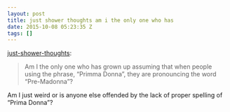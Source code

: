 ```yaml
---
layout: post
title: just shower thoughts am i the only one who has
date: 2015-10-08 05:23:35 Z
tags: []
---
```

[just-shower-thoughts](http://just-shower-thoughts.tumblr.com/post/130702762404/am-i-the-only-one-who-has-grown-up-assuming-that):

> Am I the only one who has grown up assuming that when people using the phrase, “Primma Donna”, they are pronouncing the word “Pre-Madonna”?

Am I just weird or is anyone else offended by the lack of proper spelling of “Prima Donna”?
